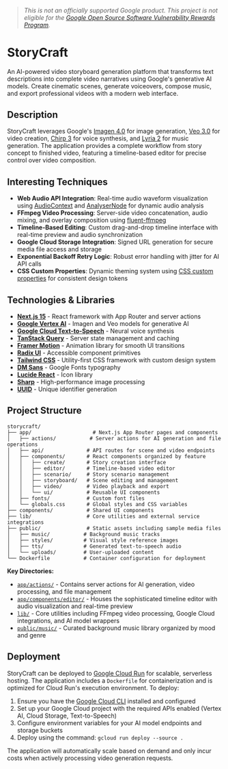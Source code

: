 > ###### _This is not an officially supported Google product. This project is not eligible for the [Google Open Source Software Vulnerability Rewards Program](https://bughunters.google.com/open-source-security)._


# StoryCraft

An AI-powered video storyboard generation platform that transforms text descriptions into complete video narratives using Google's generative AI models. Create cinematic scenes, generate voiceovers, compose music, and export professional videos with a modern web interface.

## Description

StoryCraft leverages Google's [Imagen 4.0](https://ai.google.dev/models/imagen) for image generation, [Veo 3.0](https://ai.google.dev/models/veo) for video creation, [Chirp 3](https://ai.google.dev/models/chirp) for voice synthesis, and [Lyria 2](https://ai.google.dev/models/lyria) for music generation. The application provides a complete workflow from story concept to finished video, featuring a timeline-based editor for precise control over video composition.

## Interesting Techniques

- **Web Audio API Integration**: Real-time audio waveform visualization using [AudioContext](https://developer.mozilla.org/en-US/docs/Web/API/AudioContext) and [AnalyserNode](https://developer.mozilla.org/en-US/docs/Web/API/AnalyserNode) for dynamic audio analysis
- **FFmpeg Video Processing**: Server-side video concatenation, audio mixing, and overlay composition using [fluent-ffmpeg](https://github.com/fluent-ffmpeg/node-fluent-ffmpeg)
- **Timeline-Based Editing**: Custom drag-and-drop timeline interface with real-time preview and audio synchronization
- **Google Cloud Storage Integration**: Signed URL generation for secure media file access and storage
- **Exponential Backoff Retry Logic**: Robust error handling with jitter for AI API calls
- **CSS Custom Properties**: Dynamic theming system using [CSS custom properties](https://developer.mozilla.org/en-US/docs/Web/CSS/Using_CSS_custom_properties) for consistent design tokens

## Technologies & Libraries

- **[Next.js 15](https://nextjs.org/)** - React framework with App Router and server actions
- **[Google Vertex AI](https://cloud.google.com/vertex-ai)** - Imagen and Veo models for generative AI
- **[Google Cloud Text-to-Speech](https://cloud.google.com/text-to-speech)** - Neural voice synthesis
- **[TanStack Query](https://tanstack.com/query/latest)** - Server state management and caching
- **[Framer Motion](https://www.framer.com/motion/)** - Animation library for smooth UI transitions
- **[Radix UI](https://www.radix-ui.com/)** - Accessible component primitives
- **[Tailwind CSS](https://tailwindcss.com/)** - Utility-first CSS framework with custom design system
- **[DM Sans](https://fonts.google.com/specimen/DM+Sans)** - Google Fonts typography
- **[Lucide React](https://lucide.dev/)** - Icon library
- **[Sharp](https://sharp.pixelplumbing.com/)** - High-performance image processing
- **[UUID](https://github.com/uuidjs/uuid)** - Unique identifier generation

## Project Structure

```
storycraft/
├── app/                    # Next.js App Router pages and components
│   ├── actions/           # Server actions for AI generation and file operations
│   ├── api/              # API routes for scene and video endpoints
│   ├── components/       # React components organized by feature
│   │   ├── create/       # Story creation interface
│   │   ├── editor/       # Timeline-based video editor
│   │   ├── scenario/     # Story scenario management
│   │   ├── storyboard/   # Scene editing and management
│   │   ├── video/        # Video playback and export
│   │   └── ui/           # Reusable UI components
│   ├── fonts/            # Custom font files
│   └── globals.css       # Global styles and CSS variables
├── components/           # Shared UI components
├── lib/                  # Core utilities and external service integrations
├── public/               # Static assets including sample media files
│   ├── music/           # Background music tracks
│   ├── styles/          # Visual style reference images
│   ├── tts/             # Generated text-to-speech audio
│   └── uploads/         # User-uploaded content
└── Dockerfile           # Container configuration for deployment
```

**Key Directories:**
- [`app/actions/`](app/actions/) - Contains server actions for AI generation, video processing, and file management
- [`app/components/editor/`](app/components/editor/) - Houses the sophisticated timeline editor with audio visualization and real-time preview
- [`lib/`](lib/) - Core utilities including FFmpeg video processing, Google Cloud integrations, and AI model wrappers
- [`public/music/`](public/music/) - Curated background music library organized by mood and genre

## Deployment

StoryCraft can be deployed to [Google Cloud Run](https://cloud.google.com/run/docs/quickstarts/frameworks/deploy-nextjs-service) for scalable, serverless hosting. The application includes a `Dockerfile` for containerization and is optimized for Cloud Run's execution environment. To deploy:

1. Ensure you have the [Google Cloud CLI](https://cloud.google.com/sdk/docs/install) installed and configured
2. Set up your Google Cloud project with the required APIs enabled (Vertex AI, Cloud Storage, Text-to-Speech)
3. Configure environment variables for your AI model endpoints and storage buckets
4. Deploy using the command: `gcloud run deploy --source .`

The application will automatically scale based on demand and only incur costs when actively processing video generation requests.
